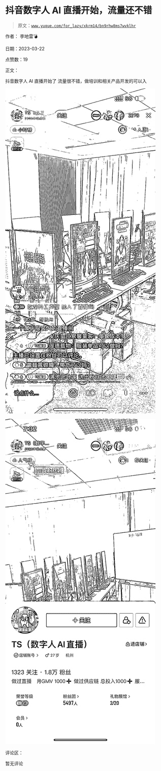 # 抖音数字人 AI 直播开始，流量还不错

> 原文：[`www.yuque.com/for_lazy/xkrm14/bn9rhw8ms7wvklhr`](https://www.yuque.com/for_lazy/xkrm14/bn9rhw8ms7wvklhr)

作者： 李地雷💣

日期：2023-03-22

点赞数：19

正文：

抖音数字人 AI 直播开始了 流量很不错，做培训和相关产品开发的可以入

![](img/b3a5d86e8e699f4771db4220aad3bd0a.png)

![](img/c697c57ae98d2bbdbe3ac0c09e343f36.png)

评论区：

暂无评论



